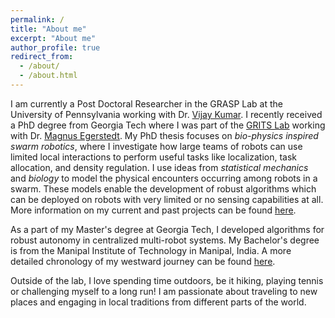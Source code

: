 ```yaml
---
permalink: /
title: "About me"
excerpt: "About me"
author_profile: true
redirect_from:
  - /about/
  - /about.html
---
```

I am currently a Post Doctoral Researcher in the GRASP Lab at the University of Pennsylvania working with Dr. [Vijay Kumar](https://www.kumarrobotics.org/). I recently received a PhD degree from Georgia Tech where I was part of the [GRITS Lab](http://gritslab.gatech.edu/home/) working with Dr. [Magnus Egerstedt](http://magnus.ece.gatech.edu/). My PhD thesis focuses on *bio-physics inspired swarm robotics*, where I investigate how large teams of robots can use limited local interactions to perform useful tasks like localization, task allocation, and density regulation. I use ideas from *statistical mechanics* and *biology* to model the physical encounters occurring among robots in a swarm. These models enable the development of robust algorithms which can be deployed on robots with very limited or no sensing capabilities at all. More information on my current and past projects can be found [here](research).

As a part of my Master's degree at Georgia Tech, I developed algorithms for robust autonomy in centralized multi-robot systems. My Bachelor's degree is from the Manipal Institute of Technology in Manipal, India. A more detailed chronology of my westward journey can be found [here](files/sid_mayya_cv.pdf).

Outside of the lab, I love spending time outdoors, be it hiking, playing tennis or challenging myself to a long run! I am passionate about traveling to new places and engaging in local traditions from different parts of the world.
